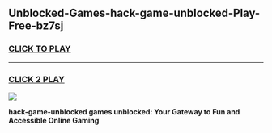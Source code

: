 
## Unblocked-Games-hack-game-unblocked-Play-Free-bz7sj
<h3>
<a href="https://premium76.site?title=hack-game-unblocked&ref=18A">CLICK TO PLAY</a></h3>
<hr>

<h3>
<a href="https://premium76.site?title=hack-game-unblocked&ref=18A">CLICK 2 PLAY</a>
  
</h3>

<a href="https://premium76.site?title=hack-game-unblocked&ref=18A"><img src="https://clearcache.store/games.png"></a>


**hack-game-unblocked games unblocked: Your Gateway to Fun and Accessible Online Gaming**
